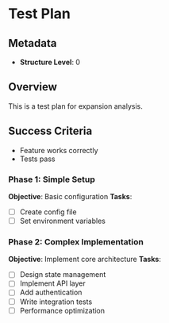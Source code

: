 # Test Plan

## Metadata
- **Structure Level**: 0

## Overview
This is a test plan for expansion analysis.

## Success Criteria
- Feature works correctly
- Tests pass

### Phase 1: Simple Setup
**Objective**: Basic configuration
**Tasks**:
- [ ] Create config file
- [ ] Set environment variables

### Phase 2: Complex Implementation
**Objective**: Implement core architecture
**Tasks**:
- [ ] Design state management
- [ ] Implement API layer
- [ ] Add authentication
- [ ] Write integration tests
- [ ] Performance optimization
